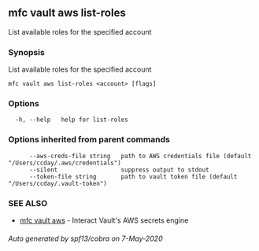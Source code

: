 ## mfc vault aws list-roles

List available roles for the specified account

### Synopsis

List available roles for the specified account

```
mfc vault aws list-roles <account> [flags]
```

### Options

```
  -h, --help   help for list-roles
```

### Options inherited from parent commands

```
      --aws-creds-file string   path to AWS credentials file (default "/Users/ccday/.aws/credentials")
      --silent                  suppress output to stdout
      --token-file string       path to vault token file (default "/Users/ccday/.vault-token")
```

### SEE ALSO

* [mfc vault aws](mfc_vault_aws.md)	 - Interact Vault's AWS secrets engine

###### Auto generated by spf13/cobra on 7-May-2020
